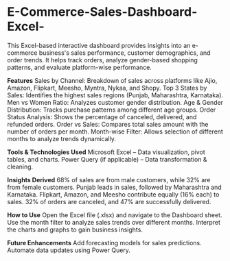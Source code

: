 # E-Commerce-Sales-Dashboard-Excel-
This Excel-based interactive dashboard provides insights into an e-commerce business's sales performance, customer demographics, and order trends. It helps track orders, analyze gender-based shopping patterns, and evaluate platform-wise performance.

**Features**
Sales by Channel: Breakdown of sales across platforms like Ajio, Amazon, Flipkart, Meesho, Myntra, Nykaa, and Shopy.
Top 3 States by Sales: Identifies the highest sales regions (Punjab, Maharashtra, Karnataka).
Men vs Women Ratio: Analyzes customer gender distribution.
Age & Gender Distribution: Tracks purchase patterns among different age groups.
Order Status Analysis: Shows the percentage of canceled, delivered, and refunded orders.
Order vs Sales: Compares total sales amount with the number of orders per month.
Month-wise Filter: Allows selection of different months to analyze trends dynamically.

**Tools & Technologies Used**
Microsoft Excel – Data visualization, pivot tables, and charts.
Power Query (if applicable) – Data transformation & cleaning.

**Insights Derived**
68% of sales are from male customers, while 32% are from female customers.
Punjab leads in sales, followed by Maharashtra and Karnataka.
Flipkart, Amazon, and Meesho contribute equally (16% each) to sales.
32% of orders are canceled, and 47% are successfully delivered.

**How to Use**
Open the Excel file (.xlsx) and navigate to the Dashboard sheet.
Use the month filter to analyze sales trends over different months.
Interpret the charts and graphs to gain business insights.

**Future Enhancements**
Add forecasting models for sales predictions.
Automate data updates using Power Query.
